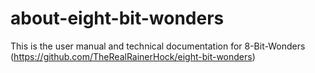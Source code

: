 # about-eight-bit-wonders
This is the user manual and technical documentation for 8-Bit-Wonders (https://github.com/TheRealRainerHock/eight-bit-wonders)

